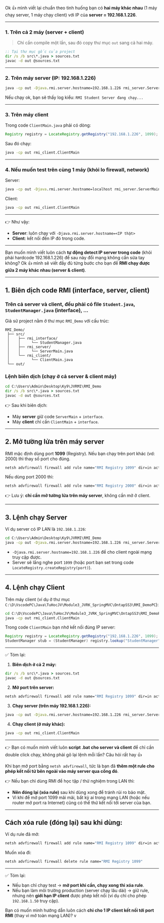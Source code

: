 Ok 👍 mình viết lại chuẩn theo tình huống bạn có **hai máy khác nhau** (1 máy chạy server, 1 máy chạy client) với IP của **server = 192.168.1.226**.

---

### 1. Trên **cả 2 máy** (server + client)

> Chỉ cần compile một lần, sau đó copy thư mục `out` sang cả hai máy.

```cmd
:: Tại thư mục gốc của project
dir /s /b src\*.java > sources.txt
javac -d out @sources.txt
```

---

### 2. Trên **máy server** (IP: 192.168.1.226)

```cmd
java -cp out -Djava.rmi.server.hostname=192.168.1.226 rmi_server.ServerMain
```

Nếu chạy ok, bạn sẽ thấy log kiểu:
`RMI Student Server đang chạy...`

---

### 3. Trên **máy client**

Trong code `ClientMain.java` phải có dòng:

```java
Registry registry = LocateRegistry.getRegistry("192.168.1.226", 1099);
```

Sau đó chạy:

```cmd
java -cp out rmi_client.ClientMain
```

---

### 4. Nếu muốn test trên **cùng 1 máy** (khỏi lo firewall, network)

Server:

```cmd
java -cp out -Djava.rmi.server.hostname=localhost rmi_server.ServerMain
```

Client:

```cmd
java -cp out rmi_client.ClientMain
```

---

👉 Như vậy:

* **Server**: luôn chạy với `-Djava.rmi.server.hostname=<IP thật>`
* **Client**: kết nối đến IP đó trong code.

---

Bạn muốn mình viết luôn cách **tự động detect IP server trong code** (khỏi phải hardcode 192.168.1.226) để sau này đổi mạng không cần sửa tay không?
Ok 👍 mình sẽ viết đầy đủ từng bước cho bạn để **RMI chạy được giữa 2 máy khác nhau (server & client)**.

---

## 1. Biên dịch code RMI (interface, server, client)

### Trên cả **server** và **client**, đều phải có file `Student.java`, `StudentManager.java` (interface), …

Giả sử project nằm ở thư mục `RMI_Demo` với cấu trúc:

```
RMI_Demo/
 ├── src/
 │    ├── rmi_interface/
 │    │     └── StudentManager.java
 │    ├── rmi_server/
 │    │     └── ServerMain.java
 │    └── rmi_client/
 │          └── ClientMain.java
 └── out/
```

### Lệnh biên dịch (chạy ở cả server & client máy)

```cmd
cd C:\Users\Admin\Desktop\Ky9\JVRMI\RMI_Demo
dir /s /b src\*.java > sources.txt
javac -d out @sources.txt
```

👉 Sau khi biên dịch:

* Máy **server** giữ code `ServerMain` + `interface`.
* Máy **client** chỉ cần `ClientMain` + `interface`.

---

## 2. Mở tường lửa trên **máy server**

RMI mặc định dùng port **1099** (Registry).
Nếu bạn chạy trên port khác (vd: 2000) thì thay số port cho đúng.

```cmd
netsh advfirewall firewall add rule name="RMI Registry 1099" dir=in action=allow protocol=TCP localport=1099
```

Nếu dùng port 2000 thì:

```cmd
netsh advfirewall firewall add rule name="RMI Registry 2000" dir=in action=allow protocol=TCP localport=2000
```

👉 Lưu ý: **chỉ cần mở tường lửa trên máy server**, không cần mở ở client.

---

## 3. Lệnh chạy **Server**

Ví dụ server có IP LAN là `192.168.1.226`:

```cmd
cd C:\Users\Admin\Desktop\Ky9\JVRMI\RMI_Demo
java -cp out -Djava.rmi.server.hostname=192.168.1.226 rmi_server.ServerMain
```

* `-Djava.rmi.server.hostname=192.168.1.226` để cho client ngoài mạng truy cập được.
* Server sẽ lắng nghe port `1099` (hoặc port bạn set trong code `LocateRegistry.createRegistry(port)`).

---

## 4. Lệnh chạy **Client**

Trên máy client (ví dụ ở thư mục `C:\D\VscodePC\Java\TuHocJV\Module3_JVRK_SpringMVC\OntapSS3\RMI_DemoPC`):

```cmd
cd C:\D\VscodePC\Java\TuHocJV\Module3_JVRK_SpringMVC\OntapSS3\RMI_DemoPC
java -cp out rmi_client.ClientMain
```

Trong code `ClientMain` bạn nhớ kết nối đúng IP server:

```java
Registry registry = LocateRegistry.getRegistry("192.168.1.226", 1099);
StudentManager stub = (StudentManager) registry.lookup("StudentManager");
```

---

✅ Tóm lại:

1. **Biên dịch ở cả 2 máy:**

```cmd
dir /s /b src\*.java > sources.txt
javac -d out @sources.txt
```

2. **Mở port trên server:**

```cmd
netsh advfirewall firewall add rule name="RMI Registry 1099" dir=in action=allow protocol=TCP localport=1099
```

3. **Chạy server (trên máy 192.168.1.226):**

```cmd
java -cp out -Djava.rmi.server.hostname=192.168.1.226 rmi_server.ServerMain
```

4. **Chạy client (ở máy khác):**

```cmd
java -cp out rmi_client.ClientMain
```

---

👉 Bạn có muốn mình viết luôn **script .bat cho server và client** để chỉ cần double click chạy, không phải gõ lại lệnh mỗi lần?
Câu hỏi rất hay 👍

Khi bạn mở port bằng `netsh advfirewall`, tức là bạn đã **thêm một rule cho phép kết nối từ bên ngoài vào máy server qua cổng đó**.

👉 Nếu bạn chỉ dùng RMI để học tập / thử nghiệm trong LAN thì:

* **Nên đóng lại (xóa rule)** sau khi dùng xong để tránh rủi ro bảo mật.
* Vì khi để mở port 1099 mãi mãi, bất kỳ ai trong mạng LAN (hoặc nếu router mở port ra Internet) cũng có thể thử kết nối tới server của bạn.

---

## Cách xóa rule (đóng lại) sau khi dùng:

Ví dụ rule đã mở:

```cmd
netsh advfirewall firewall add rule name="RMI Registry 1099" dir=in action=allow protocol=TCP localport=1099
```

Muốn xóa đi:

```cmd
netsh advfirewall firewall delete rule name="RMI Registry 1099"
```

---

✅ Tóm lại:

* Nếu bạn chỉ chạy test → **mở port khi cần, chạy xong thì xóa rule**.
* Nếu bạn làm môi trường production (server chạy lâu dài) → giữ rule, nhưng nên **giới hạn IP client** được phép kết nối (ví dụ chỉ cho phép `192.168.1.50` truy cập).

Bạn có muốn mình hướng dẫn luôn cách **chỉ cho 1 IP client kết nối tới port RMI** (thay vì mở toàn mạng LAN)?
v
